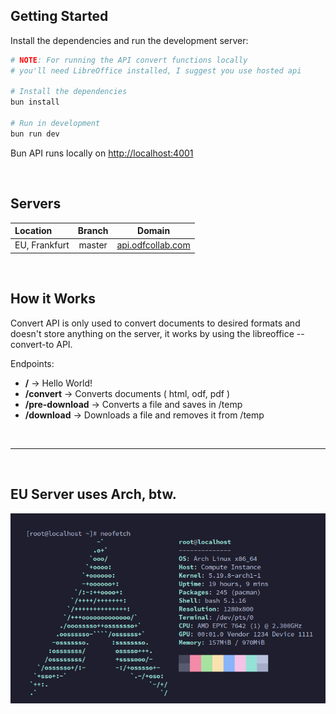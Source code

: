 ## Getting Started

Install the dependencies and run the development server:

```bash
# NOTE: For running the API convert functions locally
# you'll need LibreOffice installed, I suggest you use hosted api

# Install the dependencies
bun install

# Run in development
bun run dev
```

Bun API runs locally on [http://localhost:4001](http://localhost:4001)

<br />

## Servers

| Location      | Branch |                     Domain                     |
| :------------ | :----: | :--------------------------------------------: |
| EU, Frankfurt | master | [api.odfcollab.com](https://api.odfcollab.com) |

<br />

## How it Works

Convert API is only used to convert documents to desired formats and doesn't store anything on the server, it works by using the libreoffice --convert-to API.

Endpoints:

- **/** -> Hello World!
- **/convert** -> Converts documents ( html, odf, pdf )
- **/pre-download** -> Converts a file and saves in /temp
- **/download** -> Downloads a file and removes it from /temp

<br />
<hr />
<br />

## EU Server uses Arch, btw.

<img height="" src="../.github/assets/api_eu.png"/>
